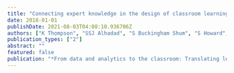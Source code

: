 ```yaml
---
title: "Connecting expert knowledge in the design of classroom learning experiences"
date: 2018-01-01
publishDate: 2021-08-03T04:08:10.936706Z
authors: ["K Thompson", "SSJ Alhadad", "S Buckingham Shum", "S Howard", "S Knight", " ..."]
publication_types: ["2"]
abstract: ""
featured: false
publication: "*From data and analytics to the classroom: Translating learning analytics for …*"
---
```


